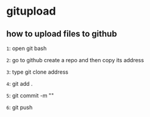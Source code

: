 # gitupload
## how to upload files to github

`1`: open git bash

`2`: go to github create a repo and then copy its address

`3`: type git clone address

`4`: git add .

`5`: git commit -m ""

`6`: git push
